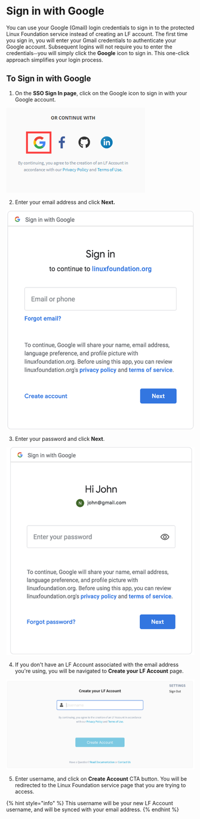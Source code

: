 # Sign in with Google

You can use your Google \(Gmail\) login credentials to sign in to the protected Linux Foundation service instead of creating an LF account. The first time you sign in, you will enter your Gmail credentials to authenticate your Google account. Subsequent logins will not require you to enter the credentials⏤you will simply click the **Google** icon to sign in. This one-click approach simplifies your login process.

## To Sign in with Google  <a id="to-log-in-with-google"></a>

1. On the **SSO Sign In page**, click on the Google icon to sign in with your Google account.

![Sign in with Google](../../.gitbook/assets/sign-in-with-google.png)

2. Enter your email address and click **Next.**                     

![Create Account](../../.gitbook/assets/screen-shot-2020-05-04-at-7.15.44-pm.png)

3. Enter your password and click **Next**.                             

![Create Account](../../.gitbook/assets/screen-shot-2020-05-04-at-7.17.41-pm.png)

4. If you don't have an LF Account associated with the email address you're using, you will be navigated to **Create your LF Account** page.                                 

![](../../.gitbook/assets/create-lf-account-if-authenticating-via-other.png)

5. Enter username, and click on **Create Account** CTA button. You will be redirected to the Linux Foundation service page that you are trying to access.

{% hint style="info" %}
This username will be your new LF Account username, and will be synced with your email address.
{% endhint %}

